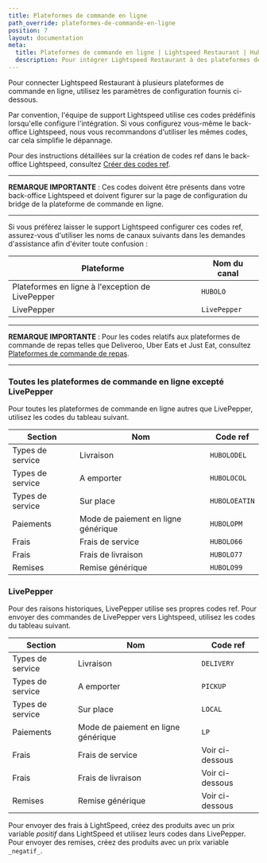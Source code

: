 ```yaml
---
title: Plateformes de commande en ligne
path_override: plateformes-de-commande-en-ligne
position: 7
layout: documentation
meta:
  title: Plateformes de commande en ligne | Lightspeed Restaurant | HubRise
  description: Pour intégrer Lightspeed Restaurant à des plateformes de commande en ligne, vous devez spécifier des codes ref dans la page de configuration de leur bridge.
---
```


Pour connecter Lightspeed Restaurant à plusieurs plateformes de commande en ligne, utilisez les paramètres de configuration fournis ci-dessous.

Par convention, l'équipe de support Lightspeed utilise ces codes prédéfinis lorsqu'elle configure l'intégration. Si vous configurez vous-même le back-office Lightspeed, nous vous recommandons d'utiliser les mêmes codes, car cela simplifie le dépannage.

Pour des instructions détaillées sur la création de codes ref dans le back-office Lightspeed, consultez [Créer des codes ref](/apps/lightspeed-restaurant/faqs/create-ref-codes).

---

**REMARQUE IMPORTANTE** : Ces codes doivent être présents dans votre back-office Lightspeed et doivent figurer sur la page de configuration du bridge de la plateforme de commande en ligne.

---

Si vous préférez laisser le support Lightspeed configurer ces codes ref, assurez-vous d'utiliser les noms de canaux suivants dans les demandes d'assistance afin d'éviter toute confusion :

| Plateforme                                       | Nom du canal |
| ------------------------------------------------ | ------------ |
| Plateformes en ligne à l'exception de LivePepper | `HUBOLO`     |
| LivePepper                                       | `LivePepper` |

---

**REMARQUE IMPORTANTE** : Pour les codes relatifs aux plateformes de commande de repas telles que Deliveroo, Uber Eats et Just Eat, consultez [Plateformes de commande de repas](/apps/lightspeed-restaurant/food-ordering-platforms).

---

### Toutes les plateformes de commande en ligne excepté LivePepper

Pour toutes les plateformes de commande en ligne autres que LivePepper, utilisez les codes du tableau suivant.

| Section          | Nom                                 | Code ref      |
| ---------------- | ----------------------------------- | ------------- |
| Types de service | Livraison                           | `HUBOLODEL`   |
| Types de service | A emporter                          | `HUBOLOCOL`   |
| Types de service | Sur place                           | `HUBOLOEATIN` |
| Paiements        | Mode de paiement en ligne générique | `HUBOLOPM`    |
| Frais            | Frais de service                    | `HUBOLO66`    |
| Frais            | Frais de livraison                  | `HUBOLO77`    |
| Remises          | Remise générique                    | `HUBOLO99`    |

### LivePepper

Pour des raisons historiques, LivePepper utilise ses propres codes ref. Pour envoyer des commandes de LivePepper vers Lightspeed, utilisez les codes du tableau suivant.

| Section          | Nom                                 | Code ref        |
| ---------------- | ----------------------------------- | --------------- |
| Types de service | Livraison                           | `DELIVERY`      |
| Types de service | A emporter                          | `PICKUP`        |
| Types de service | Sur place                           | `LOCAL`         |
| Paiements        | Mode de paiement en ligne générique | `LP`            |
| Frais            | Frais de service                    | Voir ci-dessous |
| Frais            | Frais de livraison                  | Voir ci-dessous |
| Remises          | Remise générique                    | Voir ci-dessous |

Pour envoyer des frais à LightSpeed, créez des produits avec un prix variable _positif_ dans LightSpeed et utilisez leurs codes dans LivePepper. Pour envoyer des remises, créez des produits avec un prix variable `_negatif_`.
